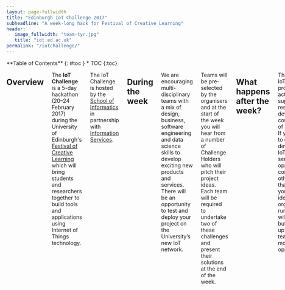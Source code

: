 ```yaml
---
layout: page-fullwidth
title: "Edinburgh IoT Challenge 2017"
subheadline: "A week-long hack for Festival of Creative Learning"
header:
   image_fullwidth: "team-tyr.jpg"
   title: "iot.ed.ac.uk"
permalink: "/iotchallenge/"
---
```

<div class="row">
<div class="medium-4 medium-push-8 columns" markdown="1">
<div class="panel radius" markdown="1">
**Table of Contents**
{: #toc }
*  TOC
{:toc}
</div>
</div><!-- /.medium-4.columns -->

<div class="medium-8 medium-pull-4 columns" markdown="1">

## Overview

The **IoT Challenge** is a 5-day hackathon (20&ndash;24 February 2017) during the University of Edinburgh's [Festival of Creative Learning](http://www.festivalofcreativelearning.ed.ac.uk) which will bring students and researchers together to build tools and applications using Internet of Things technology.

The IoT Challenge is hosted by the [School of Informatics](http://www.ed.ac.uk/schools-departments/informatics/) in partnership with [Information Services](http://www.ed.ac.uk/information-services).


## During the week
We are encouraging multi-disciplinary teams with a mix of design, business, software engineering and data science skills to develop exciting new products and services. There will be an opportunity to test and deploy your project on the University’s new IoT network.

Teams will be pre-selected by the organisers and at the start of the week you will hear from a number of Challenge Holders who will pitch their project ideas. Each team will be required to undertake two of these challenges and present their solutions at the end of the week.

## What happens after the week?

There are many IoT related programs and activities to help support the research, development and commercialization of IoT platforms. If you would like to continue developing your IoT product or service, there are opportunities to connect into other initiatives that could allow you to take your idea forward. The organisers running the event will support you, but ultimately it is up to you and/or team to make the most of these opportunities.

## Sponsors and Challenges

We are grateful to our sponsors for providing financial support, challenges and prizes.

<div class="t20">
    <ul class="clearing-thumbs small-block-grid-3" data-clearing>   
        <li><a href="https://www.pycom.io/"><img src="{{ site.urlimg }}/pycom-logo.png"></a></li>
        <li><a href="http://www.edinburgh.gov.uk/"><img src="{{ site.urlimg }}/edinburgh-city-council.png"></a></li>
        <li><a href="http://www.ed.ac.uk/information-services/"><img src="{{ site.urlimg }}/is-logo.png"></a></li>     
    </ul>

    <ul class="clearing-thumbs small-block-grid-2">   
        <li><a href="http://www.sciencefestival.co.uk/"><img style="padding: 0px 10px 5px 10px;" src="{{ site.urlimg }}/festival.jpg"></a></li>
        <li><a href="http://transportforedinburgh.com/"><img style="padding: 40px 0px 5px 10px;"   src="{{ site.urlimg }}/transportforedinburgh.jpg"></a></li>
    </ul>

</div>

### Challenges

* Transport for Edinburgh: *What are key gaps in the data needed to inform transport policy in Edinburgh and how could we use IoT to help fill those gaps*?
* The Science Festival: *How can we develop ways of (i) improving the visitor experience in Edinburgh Festivals, and/or (ii) collecting better feedback from visitors about events*?
* Pycom: *What uses of IoT could best enhance the student experience*?
* City of Edinburgh Council: *How can we gain an understanding of mobility (e.g., cars, bikes, pedestrians) without using mobile tracking techniques*?



## The Project Teams

### Team **5 Chords**

We have taken on the Science Festival challenge, specifically with the goal of improving user experience and feedback. Using microphones we will track the level of sound that people make during an event to gauge how engaged and excited they are. We are working on how to visualising the sound data in a way that is useful for an event organiser.

<div class="panel">
  <h5>Team Members</h5>
  <ul>
    <li>Aliaksei Laurynovich (Coordinator)</li>
    <li>Zichen Yin</li>
    <li>Adela Rotar</li>
    <li>Afshi Sabahi Khorashahi</li>
    <li>Dalimel Hajek</li>
    
  </ul>

 <!--  <a class="button small" href="{{ site.baseurl }}/course_docs/1_Meal_Deals.pdf" target="_blank">Project Slides</a> -->

</div>

### Team **Transport for DDNAC**

Our project examines ways that Transport for Edinburgh can more efficiently collect  data about people travelling in the area. We are looking at a variety of different methods of tracking people including using NFC tickets and motion sensors to detect when people enter or exit a public transport vehicle.

<div class="panel">
  <h5>Team Members</h5>
  <ul>
    <li>Agnieszka Wasikowska (Coordinator)</li>
    <li>Nikolay Momchev</li>
    <li>Duncan Guthrie</li>
    <li>Junyi Li</li>
    <li>Cameron MacLeod</li>
    
  </ul>

 <!--  <a class="button small" href="{{ site.baseurl }}/course_docs/1_Meal_Deals.pdf" target="_blank">Project Slides</a> -->

</div>

### Team **Flow**

Our project is using smart IoT route-detection technology to improve commute safety by informing car drivers about the presence of cyclists and pedestrians. The same data can also help with direction prediction and with informing city traffic management systems; for example, about when to change traffic lights when vehicles are queing.

<div class="panel">
  <h5>Team Members</h5>
  <ul>
    <li>Catherine Wang (Coordinator)</li>
    <li>Ondrej Bohdal </li>
    <li>Wojciech Nawrocki</li>
    <li>Daniel Li</li>
    <li>Yining Zhou</li>
    
  </ul>

<a class="button info" href="https://github.com/ondrejbohdal/iot-challenge-flow/" target="_blank">GitHub Repo</a> 

</div>

### Team **Tyr**


Our team is working on two projects. Project 1, TIME2TALK, is an SMS-based system that allows attendees to submit questions to event organizers and receive responses. The texts are ranked and displayed by importance and filtered for spam or offensive language. A chatbot is incorporated to provide responses for frequently asked questions. 

Project 2, Uturn, uses LoPy devices to collect anonymous data about movement patterns. Software is being designed to utilize the LoPy’s ability to generate and communicate this data to a server over a long range. A model on the server side has been developed to illustrate the usefulness of the dataset by detecting movement patterns.

<div class="panel">
  <h5>Team Members</h5>
  <ul>
    <li>James Guyer (Coordinator)</li>
    <li>Jimhong Lu</li>
    <li>Elliot Gilmour</li>
    <li>Alistair Greaves</li>
    <li>Levi Fussell</li>
    
  </ul>
<ul class="button-group">
 <li><a class="button" href="http://time2talk.atspace.co.uk/" target="_blank">TIME2TALK</a></li>
 <li><a class="button" href="http://uturn.atspace.cc" target="_blank">Uturn</a></li>
 <li><a class="button info" href="https://github.com/levifussell/TYR" target="_blank">GitHub Repo</a></li>
 </ul>
</div>

## Schedule

<table width="100%" cellpadding="10" cellspacing="10" border="0"> 
<tbody>
<tr>
<td style="background-color:#3a5ba8;color:#ffffff;" colspan="2" valign="top" ><b>Monday 20th February </b></td>
<td valign="top" ><b>Location </b></td>
</tr>

<tr>
<td valign="top" ><b>10.00 am </b></td>
<td valign="top" ><b>Introductory briefing to IoT &mdash; </b>Simon Chapple</td>
<td rowspan="8" valign="top" style="background-color:#ffffff;"><b>Meeting Room 6, Floor E, Argyle House, West Port</b></td>
</tr>

<tr>
<td valign="top" ><b>10.30 am </b></td>
<td valign="top" ><b>Presentations from Challenge Holders </b></td>
</tr>

<tr>
<td valign="top" ><b>11.30am </b></td>
<td valign="top" ><b>Team Familiarisation Session </b></td>
</tr>

<tr style="color:#c9205b;">
<td valign="top" ><b>1.00 pm</b></td>
<td valign="top" ><b>Lunch </b></td>
</tr>

<tr>
<td valign="top" ><b>2.00 pm </b></td>
<td valign="top" ><b>Introduction to MicroPython</b> &mdash; Daniel Campora </td>
</tr>

<tr>
<td valign="top" ><b>3.30 pm </b></td>
<td valign="top" ><b>User Centred Design Workshop</b>&mdash;  Ella Tallyn </td>
</tr>

<tr>
<td valign="top" ><b>4.00 pm </b></td>
<td valign="top" >Project Development Time</td>
</tr>

<tr>
<td valign="top" ><b>5.30 pm </b></td>
<td valign="top" >Close </td>
</tr>

<tr >
<td colspan="2" valign="top" style="background-color:#3a5ba8;color:#ffffff;"><b>Tuesday 21st February </b></td>
<td rowspan="7" valign="top" style="background-color:#ffffff;"><b>uCreate Studio (Room 1.12), 1st Floor, Main Library, George Square</b></td>
</tr>

<tr>
<td valign="top" ><b>9.00 am </b></td>
<td valign="top" >Daily Team Stand Up Meeting</td>
</tr>

<tr>
<td valign="top" ><b>9.30 am </b></td>
<td valign="top" ><b>Business Models for IoT</b>&mdash;  Craig Fleming </td>
</tr>

<tr>
<td valign="top" ><b>10.30 am </b></td>
<td valign="top" ><b>Technical Workshop</b>&mdash;  Simon Chapple </td>
</tr>

<tr style="color:#c9205b;">
<td valign="top" ><b>1.00 pm </b></td>
<td valign="top" ><b>Lunch </b></td>
</tr>

<tr>
<td valign="top" ><b>2.00 pm</b></td>
<td valign="top" >Project Development Time </td>
</tr>

<tr>
<td valign="top" ><b>5.30 pm </b></td>
<td valign="top" >uCreate Studio Closes </td>
</tr>

<tr>
<td colspan="2" valign="top" style="background-color:#3a5ba8;color:#ffffff;"><b>Wednesday 22nd February</b></td>
<td rowspan="6" valign="top" style="background-color:#ffffff;"><b>uCreate Studio (Room 1.12), 1st Floor, Main Library, George Square</b></td>
</tr>

<tr>
<td valign="top" ><b>9.00 am</b></td>
<td valign="top" >Daily Team Stand Up Meeting</td>
</tr>

<tr>
<td valign="top" ><b>9.30 am</b></td>
<td valign="top" >Project Development Time</td>
</tr>

<tr style="color:#c9205b;">
<td valign="top" ><b>1.00 pm </b></td>
<td valign="top" ><b>Lunch </b></td>
</tr>

<tr>
<td valign="top" ><b>2.00 pm</b></td>
<td valign="top" >Project Development Time</td>
</tr>

<tr>
<td valign="top" ><b>5.00 pm</b></td>
<td valign="top" ><b>UCreate Studio Closes </b></td>
</tr>

<tr>
<td valign="top" style="color:#c92020;"><b>5.00 pm </b></td>
<td valign="top" style="color:#c92020;"><b>Mid-Point Progress Update &amp; Pizza </b></td>
<td rowspan="2" valign="top" style="background-color:#ffffff;"><b>Mini-Forum 2, Informatics Forum, 10 Crichton Street</b></td>
</tr>

<tr>
<td valign="top" ><b>6.00 pm</b></td>
<td valign="top" >Close </td>
</tr>

<tr>
<td colspan="2" valign="top" style="background-color:#3a5ba8;color:#ffffff;"><b>Thursday 23rd February</b></td>
<td rowspan="9" valign="top" style="background-color:#ffffff;"><b>uCreate Studio (Room 1.12), 1st Floor, Main Library, George Square</b></td>
</tr>

<tr>
<td valign="top" ><b>9.00 am</b></td>
<td valign="top" >Daily Team Stand Up Meeting</td>
</tr>

<tr>
<td valign="top" ><b>9.30 am</b></td>
<td valign="top" >Project Development Time</td>
</tr>

<tr style="color:#c9205b;">
<td valign="top" ><b>1.00 pm </b></td>
<td valign="top" ><b>Lunch </b></td>
</tr>

<tr>
<td valign="top" ><b>2.00 pm </b></td>
<td valign="top" >Project Development Time</td>
</tr>

<tr>
<td valign="top" ><b>5.30 pm </b></td>
<td valign="top" >UCreate Studio Closes </td>
</tr>

<tr>
<td colspan="2" valign="top" style="background-color:#3a5ba8;color:#ffffff;"><b>Friday 24th February </b></td>
</tr>

<tr>
<td valign="top" ><b>9.00 am </b></td>
<td valign="top" >Daily Team Stand Up Meeting </td>
</tr>

<tr>
<td valign="top" ><b>9.30 am </b></td>
<td valign="top" >Project Development Time </td>
</tr>

<tr>
<td valign="top" style="color:#c9205b;"><b>12.00 pm</b></td>
<td valign="top" style="color:#c9205b;"><b>Final Presentation Submission &amp; Lunch</b></td>
<td rowspan="6" valign="top" style="background-color:#ffffff;"><b>G.07, Ground Floor, Informatics Forum, 10 Crichton Street </b></td>
</tr>

<tr>
<td valign="top" ><b>1.00 pm </b></td>
<td valign="top" >Team Presentations &amp; Demos (12 mins per team) </td>
</tr>

<tr>
<td valign="top" ><b>2.30 pm </b></td>
<td valign="top" >Judging </td>
</tr>

<tr style="color:#c92020;">
<td valign="top" ><b>3.30 pm </b></td>
<td valign="top" ><b>Winners Announced &amp; Prize Giving </b></td>
</tr>

<tr>
<td valign="top" ><b>4.15 pm </b></td>
<td valign="top" >Drinks Reception with teams &amp; sponsors</td>
</tr>

<tr>
<td valign="top" ><b>5.30 pm</b></td>
<td valign="top" ><b>End of Week</b></td>
</tr>
</tbody>
</table>


<!-- 
## Registration

Registration is officially full, but we are maintaing a waitlist in case of cancellations.

<div class="row t30">
        <div class="small-12 text-center columns">
            <a class="button large radius" href="https://www.events.ed.ac.uk/index.cfm?event=book&scheduleId=23205" target="_blank" >
            Get on Waitlist
            </a>
        </div>
</div>  -->

